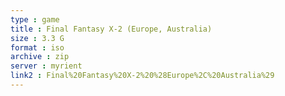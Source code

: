 ```yaml
---
type : game
title : Final Fantasy X-2 (Europe, Australia)
size : 3.3 G
format : iso
archive : zip
server : myrient
link2 : Final%20Fantasy%20X-2%20%28Europe%2C%20Australia%29
---
```

